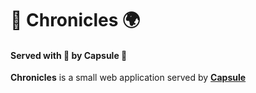 # 📝 Chronicles 🌍

#### Served with 💜 by Capsule 💊

**Chronicles** is a small web application served by **[Capsule](https://github.com/bots-garden/capsule)**
